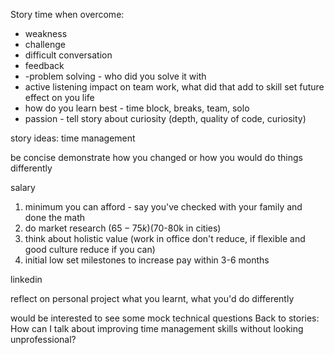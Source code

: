 Story
time when overcome:
- weakness
- challenge
- difficult conversation 
- feedback
- -problem solving - who did you solve it with
- active listening impact on team work, what did that add to skill set future effect on you life
- how do you learn best - time block, breaks, team, solo
- passion - tell story about curiosity (depth, quality of code, curiosity)

story ideas:
time management
 

be concise 
demonstrate how you changed or how you would do things differently 

salary 
1. minimum you can afford - say you've checked with your family and done the math
2. do market research ($65-75k)($70-80k in cities)
3. think about holistic value (work in office don't reduce, if flexible and good culture reduce if you can)
4. initial low set milestones to increase pay within 3-6 months 

linkedin

reflect on personal project
what you learnt, what you'd do differently


would be interested to see some mock technical questions
Back to stories: How can I talk about improving time management skills without looking unprofessional?
